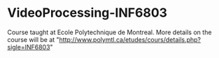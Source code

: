 # VideoProcessing-INF6803
Course taught at Ecole Polytechnique de Montreal. More details on the course will be at "http://www.polymtl.ca/etudes/cours/details.php?sigle=INF6803"
